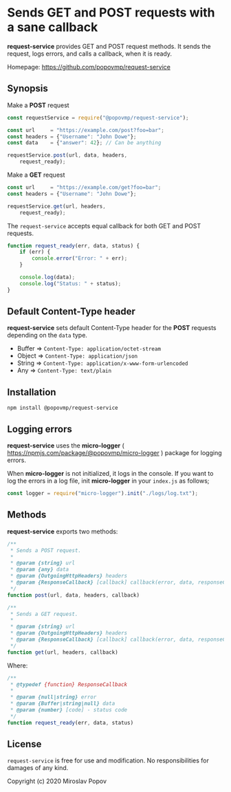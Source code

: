 # Sends GET and POST requests with a sane callback

**request-service** provides GET and POST request methods.
It sends the request, logs errors, and calls a callback, when it is ready.  

Homepage: https://github.com/popovmp/request-service

## Synopsis

Make a **POST** request

```javascript
const requestService = require("@popovmp/request-service");

const url     = "https://example.com/post?foo=bar";
const headers = {"Username": "John Dowe"};
const data    = {"answer": 42}; // Can be anything

requestService.post(url, data, headers,
    request_ready);
```

Make a **GET** request

```javascript
const url     = "https://example.com/get?foo=bar";
const headers = {"Username": "John Dowe"};

requestService.get(url, headers,
    request_ready);
```

The `request-service` accepts equal callback for both GET and POST requests.

```javascript
function request_ready(err, data, status) {
    if (err) {
        console.error("Error: " + err);
    }

    console.log(data);
    console.log("Status: " + status);
}
````

## Default Content-Type header

**request-service** sets default Content-Type header for the **POST** requests depending on the `data` type.

  - Buffer => `Content-Type: application/octet-stream`
  - Object => `Content-Type: application/json`
  - String => `Content-Type: application/x-www-form-urlencoded`
  - Any => `Content-Type: text/plain`

## Installation

```
npm install @popovmp/request-service
```

## Logging errors

**request-service** uses the **micro-logger** ( https://npmjs.com/package/@popovmp/micro-logger ) package for logging errors.

When **micro-logger** is not initialized, it logs in the console.
If you want to log the errors in a log file, init **micro-logger** in your `index.js` as follows;

```javascript
const logger = require("micro-logger").init("./logs/log.txt");
```

## Methods

**request-service** exports two methods:

```javascript
/**
 * Sends a POST request.
 *
 * @param {string} url
 * @param {any} data
 * @param {OutgoingHttpHeaders} headers
 * @param {ResponseCallback} [callback] callback(error, data, responseCode)
 */
function post(url, data, headers, callback)
````

```javascript
/**
 * Sends a GET request.
 *
 * @param {string} url
 * @param {OutgoingHttpHeaders} headers
 * @param {ResponseCallback} [callback] callback(error, data, responseCode)
 */
function get(url, headers, callback)
````

Where:

```javascript
/**
 * @typedef {function} ResponseCallback
 *
 * @param {null|string} error
 * @param {Buffer|string|null} data
 * @param {number} [code] - status code
 */
function request_ready(err, data, status)
````

## License

`request-service` is free for use and modification. No responsibilities for damages of any kind.

Copyright (c) 2020 Miroslav Popov
